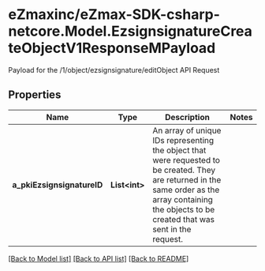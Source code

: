 # eZmaxinc/eZmax-SDK-csharp-netcore.Model.EzsignsignatureCreateObjectV1ResponseMPayload
Payload for the /1/object/ezsignsignature/editObject API Request
## Properties

Name | Type | Description | Notes
------------ | ------------- | ------------- | -------------
**a_pkiEzsignsignatureID** | **List&lt;int&gt;** | An array of unique IDs representing the object that were requested to be created.  They are returned in the same order as the array containing the objects to be created that was sent in the request. | 

[[Back to Model list]](../README.md#documentation-for-models) [[Back to API list]](../README.md#documentation-for-api-endpoints) [[Back to README]](../README.md)

